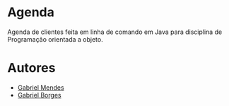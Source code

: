 # Agenda
Agenda de clientes feita em linha de comando em Java para disciplina de Programação orientada a objeto.

# Autores
* [Gabriel Mendes](https://github.com/gmendess)
* [Gabriel Borges](https://github.com/gfborges)
